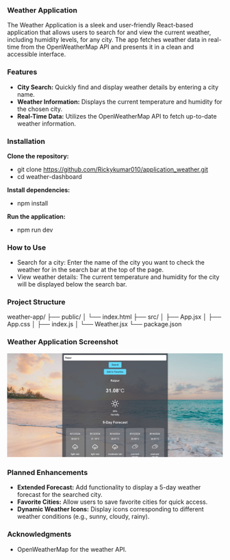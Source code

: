 ### Weather Application
The Weather Application is a sleek and user-friendly React-based application that allows users to search for and view the current weather, including humidity levels, for any city. The app fetches weather data in real-time from the OpenWeatherMap API and presents it in a clean and accessible interface.

### Features
- **City Search:** Quickly find and display weather details by entering a city name.
- **Weather Information:** Displays the current temperature and humidity for the chosen city.
- **Real-Time Data:** Utilizes the OpenWeatherMap API to fetch up-to-date weather information.

### Installation
**Clone the repository:**
- git clone https://github.com/Rickykumar010/application_weather.git
- cd weather-dashboard

**Install dependencies:**
- npm install

**Run the application:**
- npm run dev

### How to Use
- Search for a city: Enter the name of the city you want to check the weather for in the search bar at the top of the page.
- View weather details: The current temperature and humidity for the city will be displayed below the search bar.

### Project Structure

weather-app/
├── public/
│   └── index.html
├── src/
│   ├── App.jsx
│   ├── App.css
│   ├── index.js
│   └── Weather.jsx
└── package.json

### Weather Application Screenshot
<img src="./src/assets/ss.png" alt="">

### Planned Enhancements
- **Extended Forecast:** Add functionality to display a 5-day weather forecast for the searched city.
- **Favorite Cities:** Allow users to save favorite cities for quick access.
- **Dynamic Weather Icons:** Display icons corresponding to different weather conditions (e.g., sunny, cloudy, rainy).

### Acknowledgments
- OpenWeatherMap for the weather API.

